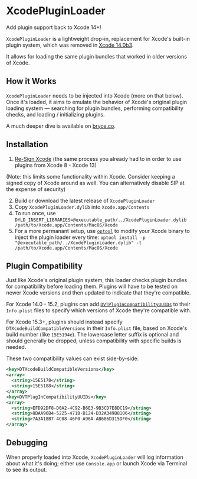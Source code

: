 # XcodePluginLoader

Add plugin support back to Xcode 14+!

`XcodePluginLoader` is a lightweight drop-in, replacement for Xcode's built-in plugin system, which was removed in [Xcode 14.0b3](https://github.com/XVimProject/XVim2/issues/398).

It allows for loading the same plugin bundles that worked in older versions of Xcode.

## How it Works

`XcodePluginLoader` needs to be injected into Xcode (more on that below).
Once it's loaded, it aims to emulate the behavior of Xcode's original plugin loading system — searching for plugin bundles,
performing compatibility checks, and loading / initializing plugins.

A much deeper dive is available on [bryce.co](https://bryce.co/xcode-plugin-loader/).

## Installation

1) [Re-Sign Xcode](https://github.com/XVimProject/XVim2/blob/master/SIGNING_Xcode.md) (the same process you already had to in order to use plugins from Xcode 8 - Xcode 13)

(Note: this limits some functionality within Xcode. Consider keeping a signed copy of Xcode around as well. You can alternatively disable SIP at the expense of security)

2. Build or download the latest release of `XcodePluginLoader`
3. Copy `XcodePluginLoader.dylib` into `Xcode.app/Contents`
4. To run once, use `DYLD_INSERT_LIBRARIES=@executable_path/../XcodePluginLoader.dylib /path/to/Xcode.app/Contents/MacOS/Xcode`
5. For a more permanant setup, use [`optool`](https://github.com/alexzielenski/optool) to modify your Xcode binary to inject the plugin loader every time: `optool install -p "@executable_path/../XcodePluginLoader.dylib" -t /path/to/Xcode.app/Contents/MacOS/Xcode`

## Plugin Compatibility

Just like Xcode's original plugin system, this loader checks plugin bundles for compatibility before loading them. Plugins will have to be tested on newer Xcode versions and then updated to indicate that they're compatible.

For Xcode 14.0 - 15.2, plugins can add [`DVTPlugInCompatibilityUUIDs`](https://gist.github.com/minsko/9124ee24b9422fb8ea6b8d00815783ba) to their `Info.plist` files to specify which versions of Xcode they're compatible with.

For Xcode 15.3+, plugins should instead specify `DTXcodeBuildCompatibleVersions` in their `Info.plist` file, based on Xcode's build number (like `15E5194e`). The lowercase letter suffix is optional and should generally be dropped, unless compatibility with specific builds is needed.

These two compatibility values can exist side-by-side:

```xml
<key>DTXcodeBuildCompatibleVersions</key>
<array>
  <string>15E5178</string>
  <string>15E5188</string>
</array>
<key>DVTPlugInCompatibilityUUIDs</key>
<array>
  <string>EFD92DF8-D0A2-4C92-B6E3-9B3CD7E8DC19</string>
  <string>8BAA96B4-5225-471B-B124-D32A349B8106</string>
  <string>7A3A18B7-4C08-46F0-A96A-AB686D315DF0</string>
</array>
```

## Debugging

When properly loaded into Xcode, `XcodePluginLoader` will log information about what it's doing; either use `Console.app` or launch Xcode via Terminal to see its output.
